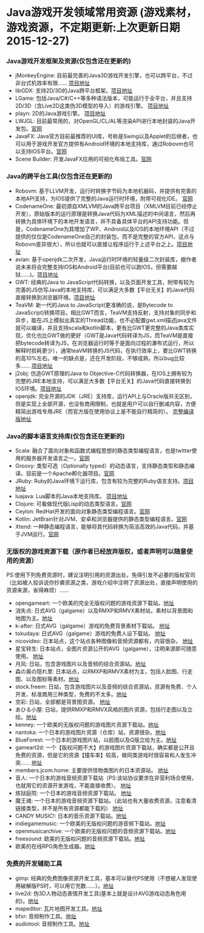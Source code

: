 # Java游戏开发领域常用资源 (游戏素材，游戏资源，不定期更新:上次更新日期 2015-12-27)

### Java游戏开发框架及资源(仅包含还在更新的)

* jMonkeyEngine: 目前最完善的Java3D游戏开发引擎，也可以跨平台，不过非台式机效率有限…… [项目地址](https://github.com/jMonkeyEngine/jmonkeyengine/)
* libGDX: 支持2D/3D的Java跨平台框架。[项目地址](https://github.com/libgdx/libgdx/)
* LGame: 包括Java/C#/C++等多种语法版本，可能运行于全平台，并且支持2D/3D（含Live2D这类伪3D模型的导入）的游戏引擎。 [项目地址](https://github.com/cping/lgame/)
* playn: 2D的Java游戏引擎。 [项目地址](https://github.com/threerings/playn/)
* LWJGL: 目前最常用的，对OpenGL/CL/AL等渲染API进行本地封装的Java开发包。[官网](http://lwjgl.org/)
* JavaFX: Java官方目前最推荐的UI库，号称是Swing以及Applet的后继者，也可以用于游戏开发官方提供有Android环境的本地支持库，通过Robovm也可以支持IOS平台。[官网](http://www.oracle.com/technetwork/java/javase/overview/javafx-overview-2158620.html)
* Scene Builder: 开发JavaFX应用的可视化布局工具。[官网](http://www.oracle.com/technetwork/java/javase/downloads/javafxscenebuilder-ino-2157684.html)

### Java的跨平台工具(仅包含还在更新的)

* Robovm: 基于LLVM开发，运行时转换字节码为本地机器码，并提供有完善的本地API支持，为IOS提供了完整的Java运行时环境，附带可视化IDE。 [官网](https://robovm.com/)
* CodenameOne: 最初源自XMLVM的Java跨平台项目（XMLVM目前已经停止开发），原始版本的运行原理是转换Java代码为XML描述的中间语言，然后再转换为具体环境下的本地开发语言，并不具备具体平台的API支持功能。但是，CodenameOne为其增加了WP、Android以及IOS的本地环境API（不过提供的仅仅是CodenameOne自己的封装包，而不是完整的官方API，这点与Robovm差异很大），所以也就可以直接让程序运行于上述平台之上。[项目地址](https://github.com/codenameone/CodenameOne/)
* avian: 基于openjdk二次开发，Java运行时环境的轻量级二次封装库，据作者说未来将会完整支持IOS和Android平台(目前也可以跑IOS，但需要越狱……)。[项目地址](https://github.com/ReadyTalk/avian/)
* GWT: 经典的Java to JavaScript代码转换，以及页面开发工具，附带有较为完善的JS仿写Java的本地支持库，可以满足大多数【平台无关】的Java代码直接转换到浏览器环境。[项目地址](https://github.com/gwtproject/gwt/)
* TeaVM: 新一代的Java to JavaScript(更准确的说，是Bytecode to JavaScript)转换项目。相比GWT而言，TeaVM支持反射，支持对象的同步和异步，能在JS上模拟出真实的Thread功能，也不必配置gwt.xml描述java文件就可以编译，并且支持scala和kotlin脚本，更有比GWT更完整的Java类库实现，优化也比GWT做的更好（GWT是Java代码转译为JS，而TeaVM是直接把bytecode转译为JS，在浏览器运行时等于是面向过程的瀑布式运行，所以解释时损耗更少），通常teaVM转换的JS代码，在执行效率上，要比GWT转换的高10%左右。唯一的缺点是，还在开发阶段，不够成熟，所以bug比较多…… [项目地址](https://github.com/konsoletyper/teavm/)
* j2obj: 仿造GWT原理的Java to Objective-C代码转换器，在IOS上拥有较为完整的JRE本地支持，可以满足大多数【平台无关】的Java代码直接转换到IOS环境。[项目地址](https://github.com/google/j2objc/)
* openjdk: 完全开源的JDK（JRE）支持库，运行API上与Oracle版并无区别，但是实现上全部开源，也没有商用限制，也就是用户可以自行删减内容，方便精简出游戏专用JRE（而官方版在使用协议上是不能自行精简的）。 [完整编译版地址](https://github.com/alexkasko/openjdk-unofficial-builds/)

### Java的脚本语言支持库(仅包含还在更新的)

* Scala: 融合了面向对象和函数式编程思想的静态类型编程语言，也是twitter使用的服务器开发语言之一。[官网](http://www.scala-lang.org/)
* Groovy: 类型可选（Optionally typed）的动态语言，支持静态类型和静态编译。目前是一个Apache孵化器项目。[官网](http://www.groovy-lang.org/)
* JRuby: Ruby的Java环境下运行库，包含有较为完整的Ruby语言支持。[项目地址](https://github.com/jruby/jruby/)
* luajava: Lua脚本的Java本地支持库。 [项目地址](https://github.com/jasonsantos/luajava/)
* Clojure: 可看做现代版Lisp的动态类型语言。[官网](http://clojure.org/)
* Ceylon: RedHat开发的面向对象静态类型编程语言。[官网](http://ceylon-lang.org/)
* Kotlin: JetBrain针对JVM、安卓和浏览器提供的静态类型编程语言。[官网](http://kotlinlang.org/)
* Xtend: 一种静态编程语言，能够将其代码转换为简洁高效的Java代码，并基于JVM运行。[官网](http://www.eclipse.org/xtend)

### 无版权的游戏资源下载（原作者已经放弃版权，或者声明可以随意使用的资源）

PS:使用下列免费资源时，建议注明引用的资源出处，免得引发不必要的版权官司（比如被人投诉说你抄袭资源之类，游戏介绍中注明了资源出处，直接声明使用的资源来源，省得麻烦）……

* opengameart: 一个欧美的完全无版权问题的游戏资源下载站。[地址](http://opengameart.org/) 
* 消失点: 日式AVG（galgame）以及RMXP和RMVX素材站，素材以背景图和地图为主。[地址](http://www.aj.undo.jp/)  
* k-after: 日式AVG（galgame）游戏的免费背景素材下载站。  [地址](http://k-after.at.webry.info/)  
* tokudaya: 日式AVG（galgame）游戏的免费人设下载站。 [地址](http://tokudaya.net/index.html) 
* nicovideo: 日本站点，这个站点各种图像和音频资源都有，内容很杂。 [地址](http://commons.nicovideo.jp/search/material/image)
* 星宝转生: 日本站点，全图片资源公开的AVG（galgame），注明来源即可随意使用。 [地址](http://www.jewel-s.jp/)
* 月风: 日站，包含游戏图片以及音频的综合资源站。[地址](http://moonwind.pw/)
* 森の奥の隠れ里: 日本站点，以RMXP和RMVX素材为主，包括人脸图、行走图、以及图标等素材。[地址](http://fayforest.sakura.ne.jp/resource.html)
* stock.freem: 日站，包含游戏图片以及音频的综合资源站，资源有免费、个人开发、标准商用三种类型，免费的不太多。[地址](http://stock.freem.ne.jp/)
* 空彩: 日站，全部都是背景图资源。 [地址](http://loo.sakura.ne.jp/photo.html) 
* あひる小屋: 日站，提供RMXP和RMVX风格的图片资源，包括行走图以及立绘。[地址](http://momomohouse.moo.jp/) 
* kenney: 一个欧美的无版权问题的游戏图片资源下载站。[地址](http://kenney.nl/) 
* nantoka: 一个日本的游戏图片资源（仓库）站，资源很杂。[地址](http://nantoka.main.jp/)
* BlueForest: 一个日本的游戏图片站，以脸图以及Q版立绘为主。[地址](http://blue-forest.sakura.ne.jp/index.html)
* gameart2d: 一个【版权问题不大】的游戏图片资源下载站，确实都是公开且免费的资源，但是它的资源【撞车率】较高，做同类游戏时很容易和人发生冲突…… [地址](http://www.gameart2d.com/) 
* members.jcom.home: 主要提供怪物类图片的日本资源站。 [地址](http://members.jcom.home.ne.jp/hide.mats/new_m.htm)
* 音人: 一个日本的游戏音频资源下载站（PS:该站协议要求在非营利场合使用，也就用它的资源开发游戏，不能直接收费）。 [地址](http://on-jin.com/)
* 炼狱庭院:  一个日本的游戏音频资源下载站。 [地址](http://www.rengoku-teien.com/index.html)
* 魔王魂:  一个日本的游戏音频资源下载站。（此站也有大量收费资源，注意看清链接类型，并不是所有资源都能下载的）  [地址](http://maoudamashii.jokersounds.com/)
* CANDY MUSIC!: 日本的音乐资源下载站。[地址](http://candy-music.fine.to/)
* indiegamemusic: 一个欧美的无版权问题的游音频下载站。[地址](http://www.indiegamemusic.com/) 
* openmusicarchive: 一个欧美的无版权问题的音频资源下载站。[地址](http://openmusicarchive.org/)
* freesound: 欧美的无版权问题的音频资源下载站。[地址](http://freesound.org/)
* 欧美的在线RPG角色生成器。[地址](http://gaurav.munjal.us/Universal-LPC-Spritesheet-Character-Generator/#)

### 免费的开发辅助工具

* gimp: 经典的免费图像资源开发工具，基本可以替代PS使用（不想被人发现使用破解版PS时，可以用它充数……）。[地址](http://www.gimp.org/)
* live2d: 伪3D人物动态表情开发工具(基本上就是设计AVG游戏动态角色用的)。[地址](http://www.live2d.com/)
* mapeditor: 瓦片地图开发工具。[地址](http://mapeditor.org/)
* bfxr: 音频制作工具。[地址](http://www.bfxr.net/)
* audiotool: 音频制作工具。[地址](http://www.audiotool.com/)